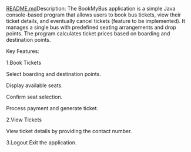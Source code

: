 [README.md](https://github.com/user-attachments/files/21611275/README.md)Description:
The BookMyBus application is a simple Java console-based program that allows users to book bus tickets, view their ticket details, and eventually cancel tickets (feature to be implemented). It manages a single bus with predefined seating arrangements and drop points. The program calculates ticket prices based on boarding and destination points.


Key Features:

1.Book Tickets

Select boarding and destination points.

Display available seats.

Confirm seat selection.

Process payment and generate ticket.

2.View Tickets

View ticket details by providing the contact number.

3.Logout
Exit the application.
